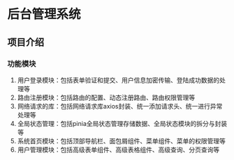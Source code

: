 # 后台管理系统

## 项目介绍

### 功能模块

1. 用户登录模块：包括表单验证和提交、用户信息加密传输、登陆成功数据的处理等
2. 路由注册模块：包括路由的配置、动态注册路由、路由权限管理等
3. 网络请求的库：包括网络请求库axios封装、统一添加请求头、统一进行异常处理等
4. 全局状态管理：包括pinia全局状态管理存储数据、全局状态模块的拆分与封装等
5. 系统首页模块：包括顶部导航栏、面包屑组件、菜单组件、菜单的权限管理等
6. 用户管理模块：包括高级表单组件、高级表格组件、高级查询、分页查询等